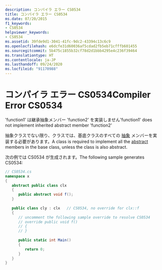 ```yaml
---
description: コンパイラ エラー CS0534
title: コンパイラ エラー CS0534
ms.date: 07/20/2015
f1_keywords:
- CS0534
helpviewer_keywords:
- CS0534
ms.assetid: 39fde9d1-3041-41fc-9dc2-43394c13c6c9
ms.openlocfilehash: e6dcfe31d60036af5cdad2fb5eb71cfffb601455
ms.sourcegitcommit: 5b475c1855b32cf78d2d1bbb4295e4c236f39464
ms.translationtype: HT
ms.contentlocale: ja-JP
ms.lasthandoff: 09/24/2020
ms.locfileid: "91170988"
---
```

# <a name="compiler-error-cs0534"></a><span data-ttu-id="935f7-103">コンパイラ エラー CS0534</span><span class="sxs-lookup"><span data-stu-id="935f7-103">Compiler Error CS0534</span></span>

<span data-ttu-id="935f7-104">'function1' は継承抽象メンバー 'function2' を実装しません</span><span class="sxs-lookup"><span data-stu-id="935f7-104">'function1' does not implement inherited abstract member 'function2'</span></span>  
  
 <span data-ttu-id="935f7-105">抽象クラスでない限り、クラスでは、基底クラスのすべての [抽象](../language-reference/keywords/abstract.md) メンバーを実装する必要があります。</span><span class="sxs-lookup"><span data-stu-id="935f7-105">A class is required to implement all the [abstract](../language-reference/keywords/abstract.md) members in the base class, unless the class is also abstract.</span></span>  
  
 <span data-ttu-id="935f7-106">次の例では CS0534 が生成されます。</span><span class="sxs-lookup"><span data-stu-id="935f7-106">The following sample generates CS0534:</span></span>  
  
```csharp  
// CS0534.cs  
namespace x  
{  
   abstract public class clx  
   {  
      public abstract void f();  
   }  
  
   public class cly : clx   // CS0534, no override for clx::f  
   {  
      // uncomment the following sample override to resolve CS0534  
      // override public void f()  
      // {  
      // }  
  
      public static int Main()  
      {  
         return 0;  
      }  
   }  
}  
```

